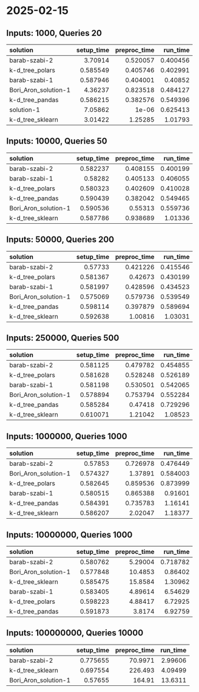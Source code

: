 # 2025-02-15

## Inputs: 1000, Queries 20

| solution             |   setup_time |   preproc_time |   run_time |
|:---------------------|-------------:|---------------:|-----------:|
| barab-szabi-2        |     3.70914  |       0.520057 |   0.400456 |
| k-d_tree_polars      |     0.585549 |       0.405746 |   0.402991 |
| barab-szabi-1        |     0.587946 |       0.404001 |   0.40852  |
| Bori_Aron_solution-1 |     4.36237  |       0.823518 |   0.484127 |
| k-d_tree_pandas      |     0.586215 |       0.382576 |   0.549396 |
| solution-1           |     7.05862  |       1e-06    |   0.625413 |
| k-d_tree_sklearn     |     3.01422  |       1.25285  |   1.01793  |

## Inputs: 10000, Queries 50

| solution             |   setup_time |   preproc_time |   run_time |
|:---------------------|-------------:|---------------:|-----------:|
| barab-szabi-2        |     0.582237 |       0.408155 |   0.400199 |
| barab-szabi-1        |     0.58282  |       0.405133 |   0.406055 |
| k-d_tree_polars      |     0.580323 |       0.402609 |   0.410028 |
| k-d_tree_pandas      |     0.590439 |       0.382042 |   0.549465 |
| Bori_Aron_solution-1 |     0.590536 |       0.55313  |   0.559736 |
| k-d_tree_sklearn     |     0.587786 |       0.938689 |   1.01336  |

## Inputs: 50000, Queries 200

| solution             |   setup_time |   preproc_time |   run_time |
|:---------------------|-------------:|---------------:|-----------:|
| barab-szabi-2        |     0.57733  |       0.421226 |   0.415546 |
| k-d_tree_polars      |     0.581367 |       0.42673  |   0.430199 |
| barab-szabi-1        |     0.581997 |       0.428596 |   0.434523 |
| Bori_Aron_solution-1 |     0.575069 |       0.579736 |   0.539549 |
| k-d_tree_pandas      |     0.598114 |       0.397879 |   0.589694 |
| k-d_tree_sklearn     |     0.592638 |       1.00816  |   1.03031  |

## Inputs: 250000, Queries 500

| solution             |   setup_time |   preproc_time |   run_time |
|:---------------------|-------------:|---------------:|-----------:|
| barab-szabi-2        |     0.581125 |       0.479782 |   0.454855 |
| k-d_tree_polars      |     0.581628 |       0.528248 |   0.526189 |
| barab-szabi-1        |     0.581198 |       0.530501 |   0.542065 |
| Bori_Aron_solution-1 |     0.578894 |       0.753794 |   0.552284 |
| k-d_tree_pandas      |     0.585284 |       0.47418  |   0.729296 |
| k-d_tree_sklearn     |     0.610071 |       1.21042  |   1.08523  |

## Inputs: 1000000, Queries 1000

| solution             |   setup_time |   preproc_time |   run_time |
|:---------------------|-------------:|---------------:|-----------:|
| barab-szabi-2        |     0.57853  |       0.726978 |   0.476449 |
| Bori_Aron_solution-1 |     0.574327 |       1.37891  |   0.584003 |
| k-d_tree_polars      |     0.582645 |       0.859536 |   0.873999 |
| barab-szabi-1        |     0.580515 |       0.865388 |   0.91601  |
| k-d_tree_pandas      |     0.584391 |       0.735783 |   1.16141  |
| k-d_tree_sklearn     |     0.586207 |       2.02047  |   1.18377  |

## Inputs: 10000000, Queries 1000

| solution             |   setup_time |   preproc_time |   run_time |
|:---------------------|-------------:|---------------:|-----------:|
| barab-szabi-2        |     0.580762 |        5.29004 |   0.718782 |
| Bori_Aron_solution-1 |     0.577848 |       10.4853  |   0.86402  |
| k-d_tree_sklearn     |     0.585475 |       15.8584  |   1.30962  |
| barab-szabi-1        |     0.583405 |        4.89614 |   6.54629  |
| k-d_tree_polars      |     0.598223 |        4.88417 |   6.72925  |
| k-d_tree_pandas      |     0.591873 |        3.8174  |   6.92759  |

## Inputs: 100000000, Queries 10000

| solution             |   setup_time |   preproc_time |   run_time |
|:---------------------|-------------:|---------------:|-----------:|
| barab-szabi-2        |     0.775655 |        70.9971 |    2.99606 |
| k-d_tree_sklearn     |     0.697554 |       226.493  |    4.09499 |
| Bori_Aron_solution-1 |     0.57655  |       164.91   |   13.6311  |